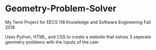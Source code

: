 # Geometry-Problem-Solver
My Term Project for EECS 118 Knowledge and Software Engineering Fall 2018

Uses Python, HTML, and CSS to create a website that solves 3 seperate geometry problems with the inputs of the user
